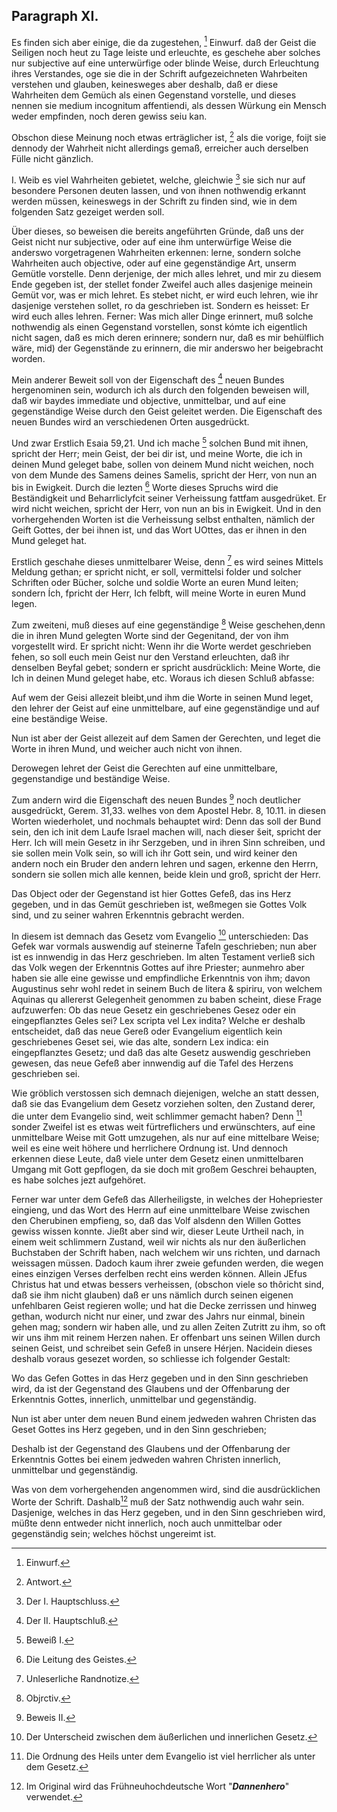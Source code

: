 <!-- Seite 85 -->

Paragraph XI.
-------------

Es finden sich aber einige, die da zugestehen, [^k2r27]
Einwurf. daß der Geist die Seiligen noch heut zu Tage leiste
und erleuchte, es geschehe aber solches nur subjective
auf eine unterwürfige oder blinde Weise,
durch Erleuchtung ihres Verstandes, oge sie die
in der Schrift aufgezeichneten Wahrbeiten verstehen
und glauben, keinesweges aber deshalb, daß
er diese Wahrheiten dem Gemüch als einen Gegenstand
vorstelle, und dieses nennen sie medium
incognitum affentiendi, als dessen Würkung ein
Mensch weder empfinden, noch deren gewiss seiu kan.

Obschon diese Meinung noch etwas erträglicher ist, [^k2r28]
als die vorige, foijt sie dennody der Wahrheit nicht allerdings
gemaß, erreicher auch derselben Fülle nicht
gänzlich.

I. Weib es viel Wahrheiten gebietet, welche, gleichwie [^k2r29]
sie sich nur auf besondere Personen deuten lassen,
und von ihnen nothwendig erkannt werden müssen, keineswegs
in der Schrift zu finden sind, wie in dem folgenden
Satz gezeiget werden soll.

Über dieses, so beweisen die bereits angeführten
Gründe, daß uns der Geist nicht nur subjective, oder
auf eine ihm unterwürfige Weise die anderswo vorgetragenen
Wahrheiten erkennen: lerne, sondern solche
Wahrheiten auch objective, oder auf eine gegenständige
Art, unserm Gemütle vorstelle. Denn derjenige,
der mich alles lehret, und mir zu diesem Ende gegeben
ist, der stellet fonder Zweifel auch alles dasjenige meinein
Gemüt vor, was er mich lehret. Es stebet nicht,
er wird euch lehren, wie ihr dasjenige verstehen
sollet, ro da geschrieben ist. Sondern es heisset:
Er wird euch alles lehren. Ferner: Was mich
aller Dinge erinnert, muß solche nothwendig als einen<!-- Seite 86 -->
Gegenstand vorstellen, sonst kómte ich eigentlich nicht
sagen, daß es mich deren erinnere; sondern nur, daß es
mir behülflich wäre, mid) der Gegenstände zu erinnern,
die mir anderswo her beigebracht worden.

Mein anderer Beweit soll von der Eigenschaft des [^k2r30]
neuen Bundes hergenominen sein, wodurch ich als
durch den folgenden beweisen will, daß wir baydes
immediate und objective, unmittelbar, und auf
eine gegenständige Weise durch den Geist geleitet
werden. Die Eigenschaft des neuen Bundes wird
an verschiedenen Orten ausgedrückt.

Und zwar Erstlich Esaia 59,21. Und ich mache [^k2r31]
solchen Bund mit ihnen, spricht der Herr; mein
Geist, der bei dir ist, und meine Worte, die ich
in deinen Mund geleget babe, sollen von deinem
Mund nicht weichen, noch von dem Munde des
Samens deines Samelis, spricht der Herr,
von nun an bis in Ewigkeit. Durch die lezten [^k2r32]
Worte dieses Spruchs wird die Beständigkeit und
Beharrliclyfcit seiner Verheissung fattfam ausgedrüket.
Er wird nicht weichen, spricht der Herr,
von nun an bis in Ewigkeit. Und in den vorhergehenden
Worten ist die Verheissung selbst enthalten,
nämlich der Geift Gottes, der bei ihnen ist, und das
Wort UOttes, das er ihnen in den Mund geleget hat.

Erstlich geschahe dieses unmittelbarer Weise, denn [^k2r33]
es wird seines Mittels Meldung gethan; er spricht
nicht, er soll, vermittelsi folder und solcher Schriften
oder Bücher, solche und soldie Worte an euren Mund
leiten; sondern Ích, fpricht der Herr, Ich felbft,
will meine Worte in euren Mund legen.

Zum zweiteni, muß dieses auf eine gegenständige [^k2r34]
Weise geschehen,denn die in ihren Mund gelegten Worte
sind der Gegenitand, der von ihm vorgestellt wird.
Er spricht nicht: Wenn ihr die Worte werdet geschrieben
fehen, so soll euch mein Geist nur den Verstand erleuchten,<!-- Seite 87 -->
daß ihr denselben Beyfal gebet; sondern
er spricht ausdrücklich: Meine Worte, die Ich in
deinen Mund geleget habe, etc. Woraus ich diesen
Schluß abfasse:

Auf wem der Geisi allezeit bleibt,und ihm die Worte
in seinen Mund leget, den lehrer der Geist auf eine
unmittelbare, auf eine gegenständige und auf eine
beständige Weise.

Nun ist aber der Geist allezeit auf dem Samen der
Gerechten, und leget die Worte in ihren Mund, und
weicher auch nicht von ihnen.

Derowegen lehret der Geist die Gerechten auf eine
unmittelbare, gegenstandige und beständige
Weise.

Zum andern wird die Eigenschaft des neuen Bundes [^k2r35]
noch deutlicher ausgedrückt, Gerem. 31,33. welhes
von dem Apostel Hebr. 8, 10.11. in diesen Worten
wiederholet, und nochmals behauptet wird: Denn
das soll der Bund sein, den ich init dem Laufe Israel
machen will, nach dieser šeit, spricht der Herr.
Ich will mein Gesetz in ihr Serzgeben, und in ihren
Sinn schreiben, und sie sollen mein Volk sein, so
will ich ihr Gott sein, und wird keiner den andern
noch ein Bruder den andern lehren und sagen, erkenne
den Herrn, sondern sie sollen mich alle kennen,
beide klein und groß, spricht der Herr.

Das Object oder der Gegenstand ist hier Gottes
Gefeß, das ins Herz gegeben, und in das Gemüt
geschrieben ist, weßmegen sie Gottes Volk sind, und
zu seiner wahren Erkenntnis gebracht werden.

In diesem ist demnach das Gesetz vom Evangelio [^k2r36]
unterschieden: Das Gefek war vormals auswendig
auf steinerne Tafeln geschrieben; nun aber ist es innwendig
in das Herz geschrieben. Im alten Testament
verließ sich das Volk wegen der Erkenntnis Gottes
auf ihre Priester; aunmehro aber haben sie alle eine<!-- Seite 88 -->
gewisse und empfindliche Erkenntnis von ihm; davon
Augustinus sehr wohl redet in seinem Buch de litera &
spiriru, von welchem Aquinas qu allererst Gelegenheit
genommen zu baben scheint, diese Frage aufzuwerfen:
Ob das neue Gesetz ein geschriebenes
Gesez oder ein eingepflanztes Geles sei? Lex
scripta vel Lex indita? Welche er deshalb entscheidet,
daß das neue Gereß oder Evangelium eigentlich kein
geschriebenes Geset sei, wie das alte, sondern Lex
indica: ein eingepflanztes Gesetz; und daß das alte
Gesetz auswendig geschrieben gewesen, das neue
Gefeß aber innwendig auf die Tafel des Herzens
geschrieben sei.

Wie gröblich verstossen sich demnach diejenigen,
welche an statt dessen, daß sie das Evangelium dem Gesetz
vorziehen solten, den Zustand derer, die unter dem
Evangelio sind, weit schlimmer gemacht haben? Denn [^k2r37]
sonder Zweifel ist es etwas weit fürtreflichers und erwünschters,
auf eine unmittelbare Weise mit Gott
umzugehen, als nur auf eine mittelbare Weise; weil
es eine weit höhere und herrlichere Ordnung ist. Und
dennoch erkennen diese Leute, daß viele unter dem Gesetz
einen unmittelbaren Umgang mit Gott gepflogen,
da sie doch mit großem Geschrei behaupten, es
habe solches jezt aufgehöret.

Ferner war unter dem Gefeß das Allerheiligste, in
welches der Hohepriester eingieng, und das Wort des
Herrn auf eine unmittelbare Weise zwischen den
Cherubinen empfieng, so, daß das Volf alsdenn den
Willen Gottes gewiss wissen konnte. Jießt aber sind
wir, dieser Leute Urtheil nach, in einem weit schlimmern
Zustand, weil wir nichts als nur den äußerlichen
Buchstaben der Schrift haben, nach welchem wir uns
richten, und darnach weissagen müssen. Dadoch kaum
ihrer zweie gefunden werden, die wegen eines einzigen
Verses derfelben recht eins werden können. Allein<!-- Seite 89 -->
JEfus Christus hat und etwas bessers verheissen, (obschon
viele so thôricht sind, daß sie ihm nicht glauben)
daß er uns nämlich durch seinen eigenen unfehlbaren
Geist regieren wolle; und hat die Decke zerrissen und
hinweg gethan, wodurch nicht nur einer, und zwar des
Jahrs nur einmal, binein gehen mag; sondern wir haben
alle, und zu allen Zeiten Zutritt zu ihm, so oft wir
uns ihm mit reinem Herzen nahen. Er offenbart uns
seinen Willen durch seinen Geist, und schreibet sein
Gefeß in unsere Hérjen. Nacidein dieses deshalb voraus
gesezet worden, so schliesse ich folgender Gestalt:

Wo das Gefen Gottes in das Herz gegeben und in
den Sinn geschrieben wird, da ist der Gegenstand des
Glaubens und der Offenbarung der Erkenntnis Gottes,
innerlich, unmittelbar und gegenständig.

Nun ist aber unter dem neuen Bund einem jedweden
wahren Christen das Geset Gottes ins Herz gegeben,
und in den Sinn geschrieben;

Deshalb
 ist der Gegenstand des Glaubens und
der Offenbarung der Erkenntnis Gottes bei einem
jedweden wahren Christen innerlich, unmittelbar
und gegenständig.

Was von dem vorhergehenden angenommen wird,
sind die ausdrücklichen Worte der Schrift. Dashalb[^k2f12]
muß der Satz nothwendig auch wahr sein. Dasjenige,
welches in das Herz gegeben, und in den Sinn
geschrieben wird, müßte denn entweder nicht innerlich,
noch auch unmittelbar oder gegenständig sein; welches
höchst ungereimt ist.


[^k2f12]: Im Original wird das Frühneuhochdeutsche Wort "***Dannenhero***" verwendet.

[^k2r27]: Einwurf.
[^k2r28]: Antwort.
[^k2r29]: Der I. Hauptschluss.
[^k2r30]: Der II. Hauptschluß.
[^k2r31]: Beweiß I.
[^k2r32]: Die Leitung des Geistes.
[^k2r33]: Unleserliche Randnotize.
[^k2r34]: Objrctiv.
[^k2r35]: Beweis II.
[^k2r36]: Der Unterscheid zwischen dem äußerlichen und innerlichen Gesetz.
[^k2r37]: Die Ordnung des Heils unter dem Evangelio ist viel herrlicher als unter dem Gesetz.